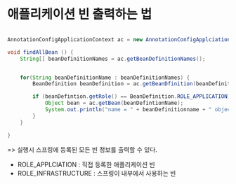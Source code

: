 # 애플리케이션 빈 출력하는 법

```java

AnnotationConfigApplicationContext ac = new AnnotationConfigApplciationContext(Appconfig.class);

void findAllBean () {
    String[] beanDefinitionNames = ac.getBeanDefinitionNames();


    for(String beanDefinitionName : beanDefinitionNames) {
        BeanDefinition beanDefinition = ac.getBeanDfinition(beanDefinitionName);

        if (beanDefintion.getRole() == BeanDefinition.ROLE_APPLICATION) {
            Object bean = ac.getBean(beanDefintionName);
            System.out.println("name = " + beanDefinitionname + " object = " + bean);
        }
    }

}

```

=> 실행시 스프링에 등록된 모든 빈 정보를 출력할 수 있다.

- ROLE_APPLCIATION : 직접 등록한 애플리케이션 빈
- ROLE_INFRASTRUCTURE : 스프링이 내부에서 사용하는 빈
